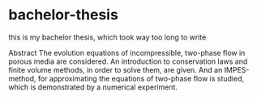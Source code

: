 # bachelor-thesis
this is my bachelor thesis, which took way too long to write

Abstract
The evolution equations of incompressible, two-phase flow in porous media are considered. An introduction to conservation laws and finite volume methods, in order to solve them, are given. And an IMPES-method, for approximating the equations of two-phase flow is studied, which is demonstrated by a numerical experiment. 
